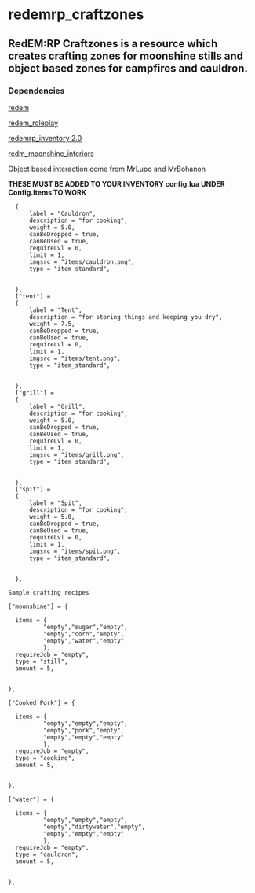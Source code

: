 # redemrp_craftzones

## RedEM:RP Craftzones is a resource which creates crafting zones for moonshine stills and object based zones for campfires and cauldron.

 
### Dependencies

[redem](https://github.com/kanersps/redem)

[redem_roleplay](https://github.com/RedEM-RP/redem_roleplay)

[redemrp_inventory 2.0](https://github.com/RedEM-RP/redemrp_inventory)

[redm_moonshine_interiors](https://github.com/CryptoGenics/redm_moonshine_interiors)


Object based interaction come from MrLupo and MrBohanon


****THESE MUST BE ADDED TO YOUR INVENTORY config.lua UNDER Config.Items TO WORK****
```  ["cauldron"] =
  {
      label = "Cauldron",
      description = "for cooking",
      weight = 5.0,
      canBeDropped = true,
      canBeUsed = true,
      requireLvl = 0,
      limit = 1,
      imgsrc = "items/cauldron.png",
      type = "item_standard",


  },
  ["tent"] =
  {
      label = "Tent",
      description = "for storing things and keeping you dry",
      weight = 7.5,
      canBeDropped = true,
      canBeUsed = true,
      requireLvl = 0,
      limit = 1,
      imgsrc = "items/tent.png",
      type = "item_standard",


  },
  ["grill"] =
  {
      label = "Grill",
      description = "for cooking",
      weight = 5.0,
      canBeDropped = true,
      canBeUsed = true,
      requireLvl = 0,
      limit = 1,
      imgsrc = "items/grill.png",
      type = "item_standard",


  },
  ["spit"] =
  {
      label = "Spit",
      description = "for cooking",
      weight = 5.0,
      canBeDropped = true,
      canBeUsed = true,
      requireLvl = 0,
      limit = 1,
      imgsrc = "items/spit.png",
      type = "item_standard",


  },

Sample crafting recipes

["moonshine"] = {

  items = {
          "empty","sugar","empty",
          "empty","corn","empty",
          "empty","water","empty"
          },
  requireJob = "empty",
  type = "still",
  amount = 5,
              
          
},

["Cooked Pork"] = {

  items = {
          "empty","empty","empty",
          "empty","pork","empty",
          "empty","empty","empty"
          },
  requireJob = "empty",
  type = "cooking",
  amount = 5,
              
          
},

["water"] = {

  items = {
          "empty","empty","empty",
          "empty","dirtywater","empty",
          "empty","empty","empty"
          },
  requireJob = "empty",
  type = "cauldron",
  amount = 5,
              
          
},
```
